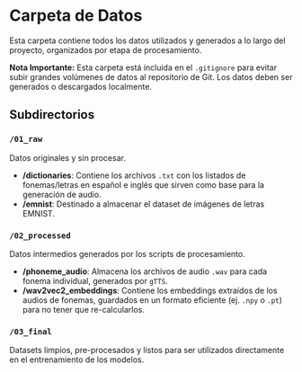 # Carpeta de Datos

Esta carpeta contiene todos los datos utilizados y generados a lo largo del proyecto, organizados por etapa de procesamiento.

**Nota Importante:** Esta carpeta está incluida en el `.gitignore` para evitar subir grandes volúmenes de datos al repositorio de Git. Los datos deben ser generados o descargados localmente.

## Subdirectorios

### `/01_raw`

Datos originales y sin procesar.

- **/dictionaries**: Contiene los archivos `.txt` con los listados de fonemas/letras en español e inglés que sirven como base para la generación de audio.
- **/emnist**: Destinado a almacenar el dataset de imágenes de letras EMNIST.

### `/02_processed`

Datos intermedios generados por los scripts de procesamiento.

- **/phoneme_audio**: Almacena los archivos de audio `.wav` para cada fonema individual, generados por `gTTS`.
- **/wav2vec2_embeddings**: Contiene los embeddings extraídos de los audios de fonemas, guardados en un formato eficiente (ej. `.npy` o `.pt`) para no tener que re-calcularlos.

### `/03_final`

Datasets limpios, pre-procesados y listos para ser utilizados directamente en el entrenamiento de los modelos.
